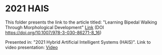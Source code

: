 # 2021 HAIS

This folder presents the link to the article titled: "Learning Bipedal Walking Through Morphological Development" [Link](https://link.springer.com/chapter/10.1007/978-3-030-86271-8_16) (DOI https://doi.org/10.1007/978-3-030-86271-8_16)

Presented in: "2021 Hybrid Artificial Intelligent Systems (HAIS)". Link to video presentation: [Video](https://www.youtube.com/watch?v=mWcUpC1EPdA)




